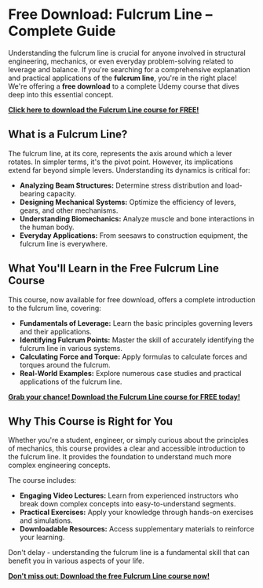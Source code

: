# Free Download: Fulcrum Line – Complete Guide

Understanding the fulcrum line is crucial for anyone involved in structural engineering, mechanics, or even everyday problem-solving related to leverage and balance. If you're searching for a comprehensive explanation and practical applications of the **fulcrum line**, you're in the right place! We're offering a **free download** to a complete Udemy course that dives deep into this essential concept.

[**Click here to download the Fulcrum Line course for FREE!**](https://udemywork.com/fulcrum-line)

## What is a Fulcrum Line?

The fulcrum line, at its core, represents the axis around which a lever rotates. In simpler terms, it's the pivot point. However, its implications extend far beyond simple levers. Understanding its dynamics is critical for:

*   **Analyzing Beam Structures:** Determine stress distribution and load-bearing capacity.
*   **Designing Mechanical Systems:** Optimize the efficiency of levers, gears, and other mechanisms.
*   **Understanding Biomechanics:** Analyze muscle and bone interactions in the human body.
*   **Everyday Applications:** From seesaws to construction equipment, the fulcrum line is everywhere.

## What You'll Learn in the Free Fulcrum Line Course

This course, now available for free download, offers a complete introduction to the fulcrum line, covering:

*   **Fundamentals of Leverage:** Learn the basic principles governing levers and their applications.
*   **Identifying Fulcrum Points:** Master the skill of accurately identifying the fulcrum line in various systems.
*   **Calculating Force and Torque:** Apply formulas to calculate forces and torques around the fulcrum.
*   **Real-World Examples:** Explore numerous case studies and practical applications of the fulcrum line.

[**Grab your chance! Download the Fulcrum Line course for FREE today!**](https://udemywork.com/fulcrum-line)

## Why This Course is Right for You

Whether you're a student, engineer, or simply curious about the principles of mechanics, this course provides a clear and accessible introduction to the fulcrum line. It provides the foundation to understand much more complex engineering concepts.

The course includes:

*   **Engaging Video Lectures:** Learn from experienced instructors who break down complex concepts into easy-to-understand segments.
*   **Practical Exercises:** Apply your knowledge through hands-on exercises and simulations.
*   **Downloadable Resources:** Access supplementary materials to reinforce your learning.

Don't delay - understanding the fulcrum line is a fundamental skill that can benefit you in various aspects of your life.

[**Don't miss out: Download the free Fulcrum Line course now!**](https://udemywork.com/fulcrum-line)
